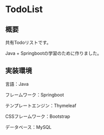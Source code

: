 # TodoList

## 概要
共有Todoリストです。

Java + Springbootの学習のために作りました。

## 実装環境

言語：Java

フレームワーク：Springboot

テンプレートエンジン：Thymeleaf

CSSフレームワーク：Bootstrap

データベース：MySQL

